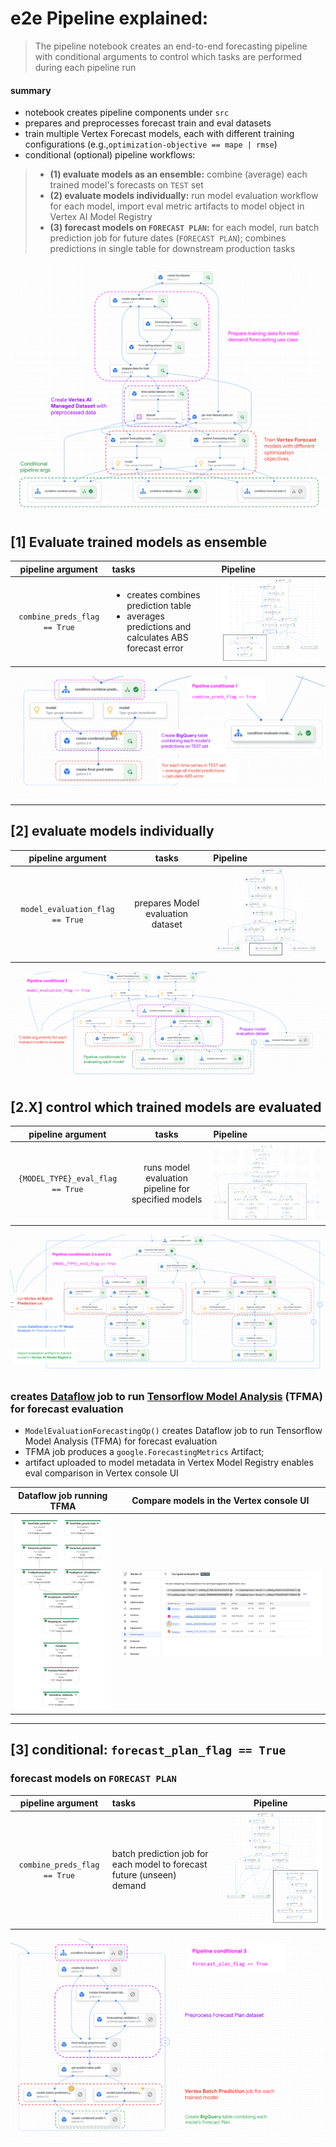 # e2e Pipeline explained:

> The pipeline notebook creates an end-to-end forecasting pipeline with conditional arguments to control which tasks are performed during each pipeline run

#### summary
* notebook creates pipeline components under `src`
* prepares and preprocesses forecast train and eval datasets
* train multiple Vertex Forecast models, each with different training configurations (e.g.,`optimization-objective == mape | rmse`)
* conditional (optional) pipeline workflows:
> * **(1) evaluate models as an ensemble:** combine (average) each trained model's forecasts on `TEST` set
> * **(2) evaluate models individually:** run model evaluation workflow for each model, import eval metric artifacts to model object in Vertex AI Model Registry
> * **(3) forecast models on `FORECAST PLAN`:** for each model, run batch prediction job for future dates (`FORECAST PLAN`); combines predictions in single table for downstream production tasks

![alt text](https://github.com/tottenjordan/vertex-forecas-repo/blob/main/repo-imgs/overall-pipeline-collapsed-conditonals.png)

## [1] Evaluate trained models as ensemble

pipeline argument    |  tasks | Pipeline |
|:-------------------------------:|:----------------------  |:------------------------- |
`combine_preds_flag == True`     | <ul><li>creates combines prediction table</li><li>averages predictions and calculates ABS forecast error</li></ul>| ![alt text](https://github.com/tottenjordan/vertex-forecas-repo/blob/main/repo-imgs/overall-pipe-expanded-condition-1.png)   |

![alt text](https://github.com/tottenjordan/vertex-forecas-repo/blob/main/repo-imgs/combine-forecasts-on-test-set.png)

---
## [2] evaluate models individually

pipeline argument    |  tasks | Pipeline |
:-------------------------------:|:-------------------------:|:------------------------- |
`model_evaluation_flag == True`  | prepares Model evaluation dataset | ![alt text](https://github.com/tottenjordan/vertex-forecas-repo/blob/main/repo-imgs/overall-pipe-collapsed-condition-2.png) |

![alt text](https://github.com/tottenjordan/vertex-forecas-repo/blob/main/repo-imgs/prepare-seperate-model-eval-cond.png)

## [2.X] control which trained models are evaluated 

pipeline argument    |  tasks | Pipeline |
:-------------------------------:|:-------------------------:|:------------------------- |
`{MODEL_TYPE}_eval_flag == True`  | runs model evaluation pipeline for specified models | ![alt text](https://github.com/tottenjordan/vertex-forecas-repo/blob/main/repo-imgs/overall-pipe-expanded-condition-2.png)

![alt text](https://github.com/tottenjordan/vertex-forecas-repo/blob/main/repo-imgs/seperate-model-eval-cond.png)

### creates [Dataflow](https://cloud.google.com/dataflow) job to run [Tensorflow Model Analysis](https://www.tensorflow.org/tfx/model_analysis/get_started) (TFMA) for forecast evaluation

* `ModelEvaluationForecastingOp()` creates Dataflow job to run Tensorflow Model Analysis (TFMA) for forecast evaluation
* TFMA job produces a `google.ForecastingMetrics` Artifact; 
* artifact uploaded to model metadata in Vertex Model Registry enables eval comparison in Vertex console UI

Dataflow job running TFMA  |  Compare models in the Vertex console UI
:---------------:|:--------:|
![alt text](https://github.com/tottenjordan/vertex-forecas-repo/blob/main/repo-imgs/dataflow-tfma-eval-job.png)  | ![alt text](https://github.com/tottenjordan/vertex-forecas-repo/blob/main/repo-imgs/model-eval-vertex-ui.png)

---
## [3] conditional: `forecast_plan_flag == True`
### forecast models on `FORECAST PLAN`

pipeline argument    |  tasks | Pipeline |
:-------------------------------:|:-----------------------  |:-------------------------:
`combine_preds_flag == True`     | batch prediction job for each model to forecast future (unseen) demand | ![alt text](https://github.com/tottenjordan/vertex-forecas-repo/blob/main/repo-imgs/overall-pipe-explanded-condition-3.png)

![alt text](https://github.com/tottenjordan/vertex-forecas-repo/blob/main/repo-imgs/forecast-plan-conditional.png)